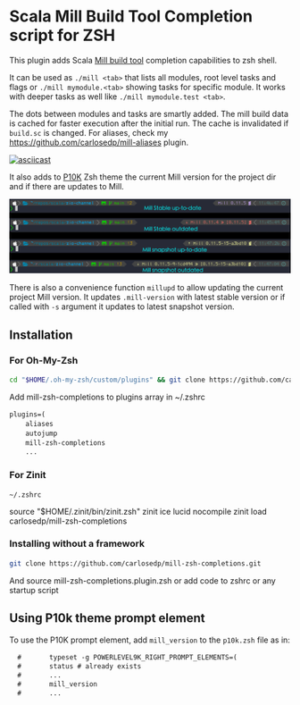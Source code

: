 # Scala Mill Build Tool Completion script for ZSH

This plugin adds Scala [Mill build tool](http://mill-build.com/mill/Intro_to_Mill.html) completion capabilities to zsh shell.

It can be used as `./mill <tab>` that lists all modules, root level tasks and flags or
`./mill mymodule.<tab>` showing tasks for specific module. It works with deeper tasks as well like `./mill mymodule.test <tab>`.

The dots between modules and tasks are smartly added. The mill build data is cached for faster execution after the initial run. The cache is invalidated if `build.sc` is changed. For aliases, check my https://github.com/carlosedp/mill-aliases plugin.

[![asciicast](https://asciinema.org/a/AxkSqsYvz0god8sZWzfD4Dmva.svg)](https://asciinema.org/a/AxkSqsYvz0god8sZWzfD4Dmva)

It also adds to [P10K](https://github.com/romkatv/powerlevel10k) Zsh theme the current Mill version for the project dir and if there are updates to Mill.

![prompt sample](./img/prompt-sample.png)

There is also a convenience function `millupd` to allow updating the current project Mill version. It updates `.mill-version` with latest stable version or if called with `-s` argument it updates to latest snapshot version.

## Installation

### For Oh-My-Zsh

```sh
cd "$HOME/.oh-my-zsh/custom/plugins" && git clone https://github.com/carlosedp/mill-zsh-completions.git
```

Add mill-zsh-completions to plugins array in ~/.zshrc

```txt
plugins=(
    aliases
    autojump
    mill-zsh-completions
    ...

```

### For Zinit

    ~/.zshrc

source "$HOME/.zinit/bin/zinit.zsh"
zinit ice lucid nocompile
zinit load carlosedp/mill-zsh-completions

### Installing without a framework

```sh
git clone https://github.com/carlosedp/mill-zsh-completions.git
```

And source mill-zsh-completions.plugin.zsh or add code to zshrc or any startup script

## Using P10k theme prompt element

To use the P10K prompt element, add `mill_version` to the `p10k.zsh` file as in:

```shell
  #       typeset -g POWERLEVEL9K_RIGHT_PROMPT_ELEMENTS=(
  #       status # already exists
  #       ...
  #       mill_version
  #       ...
```
